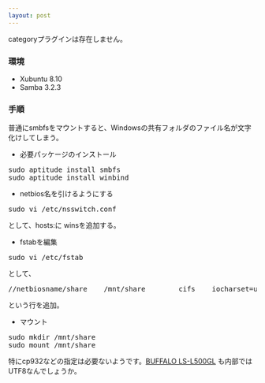 ```yaml
---
layout: post
---
```

<p><span class="error">categoryプラグインは存在しません。</span></p>
<h3>環境</h3>
<ul>
<li>Xubuntu 8.10</li>
<li>Samba 3.2.3</li>
</ul>
<h3>手順</h3>
<p>普通にsmbfsをマウントすると、Windowsの共有フォルダのファイル名が文字化けしてしまう。</p>
<ul>
<li>必要パッケージのインストール</li>
</ul>
<pre>sudo aptitude install smbfs
sudo aptitude install winbind
</pre>
<ul>
<li>netbios名を引けるようにする</li>
</ul>
<pre>sudo vi /etc/nsswitch.conf
</pre>
<p>として、hosts:に winsを追加する。</p>
<ul>
<li>fstabを編集</li>
</ul>
<pre>sudo vi /etc/fstab
</pre>
<p>として、</p>
<pre>//netbiosname/share    /mnt/share        cifs    iocharset=utf8 0 0
</pre>
<p>という行を追加。</p>
<ul>
<li>マウント</li>
</ul>
<pre>sudo mkdir /mnt/share
sudo mount /mnt/share
</pre>
<p>特にcp932などの指定は必要ないようです。<a href="/?page=BUFFALO+LS%2DL500GL" class="wikipage">BUFFALO LS-L500GL</a> も内部ではUTF8なんでしょうか。</p>
